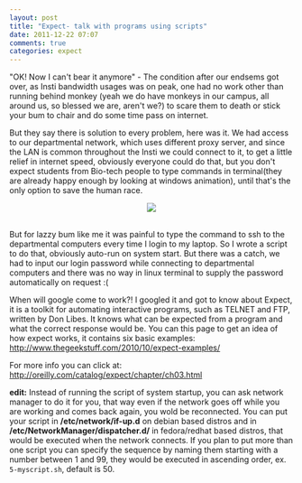 ```yaml
---
layout: post
title: "Expect- talk with programs using scripts"
date: 2011-12-22 07:07
comments: true
categories: expect
---
```

"OK! Now I can't bear it anymore" - The condition after our endsems got over, as Insti bandwidth usages was on peak, one had no work other than running behind monkey (yeah we do have monkeys in our campus, all around us, so blessed we are, aren't we?) to scare them to death or stick your bum to chair and do some time pass on internet.
 
But they say there is solution to every problem, here was it.<!--more--> We had access to our departmental network, which uses different proxy server, and since the LAN is common throughout the Insti we could connect to it, to get a little relief in internet speed, obviously everyone could do that, but you don't expect students from Bio-tech people to type commands in terminal(they are already happy enough by looking at windows animation), until that's the only option to save the human race.
<center><img class="noborder" src="/images/posts/batmantux.png"></center> <br>
 
But for lazzy bum like me it was painful to type the command to ssh to the departmental computers every time I login to my laptop. So I wrote a script to do that, obviously auto-run on system start.
But there was a catch, we had to input our login password while connecting to departmental computers and there was no way in linux terminal to supply the password automatically on request :(
 
When will google come to work?! I googled it and got to know about Expect, it is a toolkit for automating interactive programs, such as TELNET and FTP, written by Don Libes. It knows what can be expected from a program and what the correct response would be.
You can this page to get an idea of how expect works, it contains six basic examples: <a href="http://www.thegeekstuff.com/2010/10/expect-examples/">http://www.thegeekstuff.com/2010/10/expect-examples/</a>
 
For more info you can click at: <a href="http://oreilly.com/catalog/expect/chapter/ch03.html">http://oreilly.com/catalog/expect/chapter/ch03.html</a>
 
<p>
<strong>edit:</strong> Instead of running the script of system startup, you can ask network manager to do it for you, that way even if the network goes off while you are working and comes back again, you wold be reconnected. You can put your script in <strong>/etc/network/if-up.d</strong> on debian based distros and in <strong>/etc/NetworkManager/dispatcher.d/</strong> in fedora/redhat based distros, that would be executed when the network connects. If you plan to put more than one script you can specify the sequence by naming them
starting with a number between 1 and 99, they would be executed in ascending order, ex. <code>5-myscript.sh</code>, default is 50.
</p>
